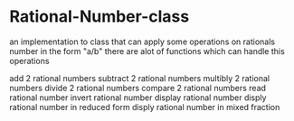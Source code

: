 # Rational-Number-class
an implementation to class that can apply  some operations on rationals number in the form "a/b" 
there are alot of functions which can handle this operations 

  add 2 rational numbers 
  subtract 2 rational numbers 
  multibly 2 rational numbers
  divide 2 rational numbers
  compare 2 rational numbers 
  read rational number
  invert rational number 
  display rational number
  disply rational number in reduced form
  disply rational number in mixed fraction
  
  
